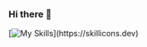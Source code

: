 ### Hi there 👋

[![My Skills](https://skillicons.dev/icons?i=js,html,css,bootstrap,php,cs,cloudflare,linux,)](https://skillicons.dev)
